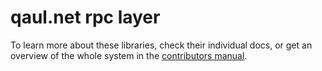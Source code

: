 # qaul.net rpc layer

To learn more about these libraries, check their individual docs, or
get an overview of the whole system in the [contributors manual][m].


[m]: https://docs.qaul.net/contributors/technical/rpc-layer
